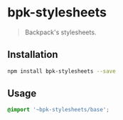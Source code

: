 # bpk-stylesheets

> Backpack's stylesheets.

## Installation

```sh
npm install bpk-stylesheets --save
```

## Usage

```scss
@import '~bpk-stylesheets/base';
```
